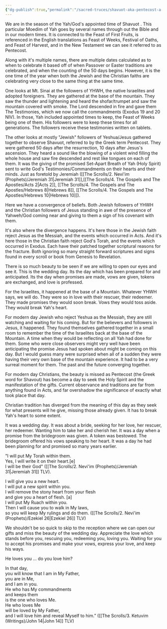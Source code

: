 ```yaml
---
{"dg-publish":true,"permalink":"/sacred-truces/shavuot-aka-pentecost-a-divergence-of-jewish-and-christian-faiths/","tags":["#Shavuot","#Pentecost","#SacredTruces","#Torah","#HolySpirt","#Ruach"]}
---
```



We are in the season of the Yah/God's appointed time of Shavuot . This particular Moedim of Yah goes by several names through out the Bible and in our modern times. It is connected to the Feast of First Fruits, is referenced in the English translations as Feast of Weeks, Festival of Oaths, and Feast of Harvest, and in the New Testament we can see it referred to as Pentecost.

Along with it's multiple names, there are multiple dates calculated as to when to celebrate it based off of when Passover or Easter traditions are celebrated, and when the counting of the 50 days begins. However, it is the one time of the year when both the Jewish and the Christian faiths are celebrating very close to the same thing at the same time.

One looks at Mt. Sinai at the followers of YHWH, the native Israelites and adopted foreigners. They are gathered at the base of the mountain. They saw the thunder and lightening and heard the shofar/trumpet and saw the mountain covered with smoke. The Lord descended in fire and gave them The Testimonies, which we now call the commandments (Exodus 19 and 20 NIV). In those, Yah included appointed times to keep, the Feast of Weeks being one of them. His followers were to keep these times for all generations. The followers receive these testimonies written on tablets.

The other looks at mostly "Jewish" followers of Yeshua/Jesus gathered together to observe Shavuot, referred to by the Greek term Pentecost. They were gathered 50 days after the resurrection, 10 days after Jesus's ascension. They heard a sound like the blowing of a violent wind filling the whole house and saw fire descended and rest like tongues on each of them. It was the giving of the promised Set-Apart Breath of Yah (Holy Spirit) sent to write God's Testimonies/Commandments on their hearts and their minds. Just as foretold by Jeremiah ([[The Scrolls/2. Nevi'im (Prophets)/Jeremiah 31\|Jeremiah 31]],[[The Scrolls/4. The Gospels and The Apostles/Acts 2\|Acts 2]], [[The Scrolls/4. The Gospels and The Apostles/Hebrews 8\|Hebrews 8]], [[The Scrolls/4. The Gospels and The Apostles/Hebrews 10\|Hebrews 10]]).

Here we have a convergence of beliefs. Both Jewish followers of YHWH and the Christian followers of Jesus standing in awe of the presence of Yahweh/God coming near and giving to them a sign of his covenant with them. 

It's also where the divergence happens. It's here those in the Jewish faith reject Jesus as the Messiah, and the events which occurred in Acts. And it's here those in the Christian faith reject God's Torah, and the events which occurred in Exodus. Each have their patched together scriptural reasons for the fracture. Both ignoring so many straight forward scriptures and signs found in every scroll or book from Genesis to Revelation.

There is so much beauty to be seen if we are willing to open our eyes and see it. This is the wedding day. Its the day which has been prepared for and anticipated. Its the day when promises are made, vows are given, tokens are exchanged, and love is professed.

For the Israelites, it happened at the base of a Mountain. Whatever YHWH says, we will do. They were so in love with their rescuer, their redeemer. They made promises they would soon break. Vows they would toss aside. They would break Yah's heart.

For modern day Jewish who reject Yeshua as the Messiah, they are still watching and waiting for his coming. But for the believers and followers in Jesus, it happened. They found themselves gathered together in a small room to remember the time of the Israelites back at the base of the Mountain. A time when they would be reflecting on all Yah had done for them. Some who were close observers might very well have been anticipating the promise Jesus had spoken about might be coming on this day. But I would guess many were surprised when all of a sudden they were having their very own base of the mountain experience. It had to be a very surreal moment for them. The past and the future converging together.

For modern day Christians, the beauty is missed as Pentecost (the Greek word for Shavout) has become a day to seek the Holy Spirit and the manifestation of the gifts. Current observance and traditions are far from anything found in Acts, and far overshadow the significance of exactly what took place that day.

Christian tradition has diverged from the meaning of this day as they seek for what presents will he give, missing those already given. It has to break Yah's heart to some extent.

It was a wedding day. It was about a bride, seeking for her love, her rescuer, her redeemer. Wanting him to take her and cherish her. It was a day when a promise from the bridegroom was given. A token was bestowed. The bridegroom offered his vows speaking to her heart. It was a day he had been planning for and promised so many years earlier.

"I will put My Torah within them.  
Yes, I will write it on their heart.[e]  
I will be their God" ([[The Scrolls/2. Nevi'im (Prophets)/Jeremiah 31\|Jeremiah 31]] TLV).

I will give you a new heart.  
I will put a new spirit within you.  
I will remove the stony heart from your flesh  
and give you a heart of flesh. [a]  
I will put My Ruach within you.  
Then I will cause you to walk in My laws,  
so you will keep My rulings and do them. ([[The Scrolls/2. Nevi'im (Prophets)/Ezekiel 26\|Ezekiel 26]] TLV)

We shouldn't be so quick to skip to the reception where we can open our gifts and miss the beauty of the wedding day. Appreciate the love which stands before you, rescuing you, redeeming you, loving you. Waiting for you to accept his promises and make your vows, express your love, and keep his ways.

He loves you ... do you love him?

In that day,  
you will know that I am in My Father,  
you are in Me,  
and I am in you.   
He who has My commandments  
and keeps them  
is the one who loves Me.  
He who loves Me  
will be loved by My Father,  
and I will love him and reveal Myself to him.” ([[The Scrolls/3. Ketuvim (Writings)/John 14\|John 14]] TLV)

